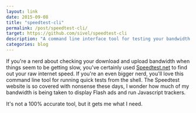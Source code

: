 ```yaml
---
layout: link
date: 2015-09-08
title: "speedtest-cli"
permalink: /post/speedtest-cli/
target: https://github.com/sivel/speedtest-cli
description: "A command line interface tool for testing your bandwidth using speedtest.net."
categories: blog
---
```


If you're a nerd about checking your download and upload bandwidth when things seem to be getting slow, you've certainly used [Speedtest.net](http://www.speedtest.net/) to find out your raw internet speed. If you're an even bigger nerd, you'll love this command line tool for running quick tests from the shell. The Speedtest website is so covered with nonsense these days, I wonder how much of my bandwidth is being taken to display Flash ads and run Javascript trackers.

It's not a 100% accurate tool, but it gets me what I need.
